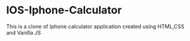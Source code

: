 # IOS-Iphone-Calculator
This is a clone of Iphone calculator application created using HTML,CSS and Vanilla JS

